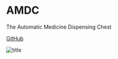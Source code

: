 # AMDC
The Automatic Medicine Dispensing Chest

[GitHub](https://www.youtube.com/watch?v=b3dlpGE9UDg&t=13s)

![title](img-me.png)
